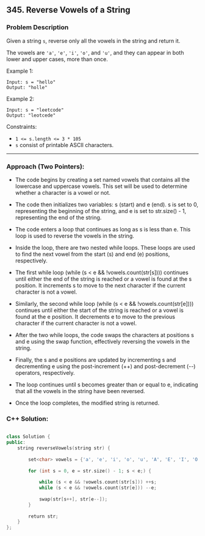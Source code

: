 ## 345. Reverse Vowels of a String

### Problem Description

Given a string ```s```, reverse only all the vowels in the string and return it.

The vowels are ```'a'```, ```'e'```, ```'i'```, ```'o'```, and ```'u'```, and they can appear in both lower and upper cases, more than once.

Example 1:
```
Input: s = "hello"
Output: "holle"
```

Example 2:
```
Input: s = "leetcode"
Output: "leotcede"
```

Constraints:

- ```1 <= s.length <= 3 * 105```
- ```s``` consist of printable ASCII characters.

<hr>

### Approach (Two Pointers):

- The code begins by creating a set named vowels that contains all the lowercase and uppercase vowels. This set will be used to determine whether a character is a vowel or not.

- The code then initializes two variables: s (start) and e (end). s is set to 0, representing the beginning of the string, and e is set to str.size() - 1, representing the end of the string.

- The code enters a loop that continues as long as s is less than e. This loop is used to reverse the vowels in the string.

- Inside the loop, there are two nested while loops. These loops are used to find the next vowel from the start (s) and end (e) positions, respectively.

- The first while loop (while (s < e && !vowels.count(str[s]))) continues until either the end of the string is reached or a vowel is found at the s position. It increments s to move to the next character if the current character is not a vowel.

- Similarly, the second while loop (while (s < e && !vowels.count(str[e]))) continues until either the start of the string is reached or a vowel is found at the e position. It decrements e to move to the previous character if the current character is not a vowel.

- After the two while loops, the code swaps the characters at positions s and e using the swap function, effectively reversing the vowels in the string.

- Finally, the s and e positions are updated by incrementing s and decrementing e using the post-increment (++) and post-decrement (--) operators, respectively.

- The loop continues until s becomes greater than or equal to e, indicating that all the vowels in the string have been reversed.

- Once the loop completes, the modified string is returned.

### C++ Solution:

```cpp

class Solution {
public:
    string reverseVowels(string str) {
        
        set<char> vowels = {'a', 'e', 'i', 'o', 'u', 'A', 'E', 'I', 'O', 'U'};
        
        for (int s = 0, e = str.size() - 1; s < e;) {
            
            while (s < e && !vowels.count(str[s])) ++s;
            while (s < e && !vowels.count(str[e])) --e;
        
            swap(str[s++], str[e--]);
        }
        
        return str;
    }
};

```
